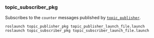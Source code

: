 ### topic_subscriber_pkg

Subscribes to the `counter` messages published by [`topic_publisher`](https://github.com/ivogeorg/topic_publisher_pkg/blob/main/src/simple_topic_publisher.cpp).

`roslaunch topic_publisher_pkg topic_publisher_launch_file.launch`
`roslaunch topic_subscriber_pkg topic_subscriber_launch_file.launch`
